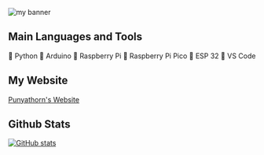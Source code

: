 <p align=”center”>

<img src="https://user-images.githubusercontent.com/93460088/159640417-e7274a78-3b11-4642-acfe-f53714e2171e.gif" alt="my banner">

</p>

## Main Languages and Tools


:diamond_shape_with_a_dot_inside: Python
:diamond_shape_with_a_dot_inside: Arduino
:diamond_shape_with_a_dot_inside: Raspberry Pi
:diamond_shape_with_a_dot_inside: Raspberry Pi Pico
:diamond_shape_with_a_dot_inside: ESP 32
:diamond_shape_with_a_dot_inside: VS Code

## My Website
[Punyathorn's Website](https://punyathorn.pythonanywhere.com/)

## Github Stats
[![GitHub stats](https://github-readme-stats.vercel.app/api?username=punyathorn)](https://github.com/anuraghazra/github-readme-stats)
